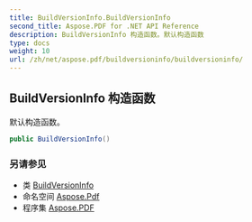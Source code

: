 ```yaml
---
title: BuildVersionInfo.BuildVersionInfo
second_title: Aspose.PDF for .NET API Reference
description: BuildVersionInfo 构造函数。默认构造函数
type: docs
weight: 10
url: /zh/net/aspose.pdf/buildversioninfo/buildversioninfo/
---
```

## BuildVersionInfo 构造函数

默认构造函数。

```csharp
public BuildVersionInfo()
```

### 另请参见

* 类 [BuildVersionInfo](../)
* 命名空间 [Aspose.Pdf](../../../aspose.pdf/)
* 程序集 [Aspose.PDF](../../../)